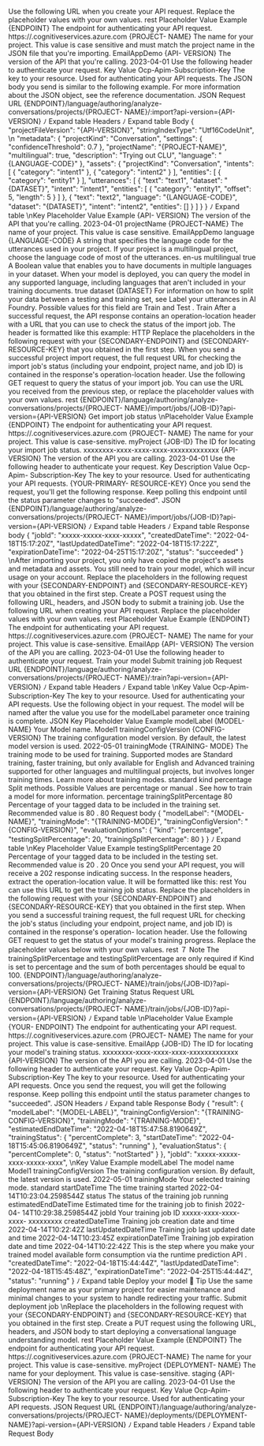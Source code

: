 Use the following URL when you create your API request. Replace the placeholder values with
your own values.
rest
Placeholder
Value
Example
{ENDPOINT}
The endpoint for authenticating your API
request.
https://<your-custom-
subdomain>.cognitiveservices.azure.com
{PROJECT-
NAME}
The name for your project. This value is
case sensitive and must match the
project name in the JSON file that you're
importing.
EmailAppDemo
{API-
VERSION}
The version of the API that you're calling.
2023-04-01
Use the following header to authenticate your request.
Key
Value
Ocp-Apim-Subscription-Key
The key to your resource. Used for authenticating your API requests.
The JSON body you send is similar to the following example. For more information about the
JSON object, see the reference documentation.
JSON
Request URL
{ENDPOINT}/language/authoring/analyze-conversations/projects/{PROJECT-
NAME}/:import?api-version={API-VERSION}
ﾉ
Expand table
Headers
ﾉ
Expand table
Body
{
  "projectFileVersion": "{API-VERSION}",
  "stringIndexType": "Utf16CodeUnit",
\n  "metadata": {
    "projectKind": "Conversation",
    "settings": {
      "confidenceThreshold": 0.7
    },
    "projectName": "{PROJECT-NAME}",
    "multilingual": true,
    "description": "Trying out CLU",
    "language": "{LANGUAGE-CODE}"
  },
  "assets": {
    "projectKind": "Conversation",
    "intents": [
      {
        "category": "intent1"
      },
      {
        "category": "intent2"
      }
    ],
    "entities": [
      {
        "category": "entity1"
      }
    ],
    "utterances": [
      {
        "text": "text1",
        "dataset": "{DATASET}",
        "intent": "intent1",
        "entities": [
          {
            "category": "entity1",
            "offset": 5,
            "length": 5
          }
        ]
      },
      {
        "text": "text2",
        "language": "{LANGUAGE-CODE}",
        "dataset": "{DATASET}",
        "intent": "intent2",
        "entities": []
      }
    ]
  }
}
ﾉ
Expand table
\nKey
Placeholder
Value
Example
{API-
VERSION}
The version of
the API that
you're calling.
2023-04-01
projectName
{PROJECT-NAME}
The name of your project. This value is case sensitive.
EmailAppDemo
language
{LANGUAGE-CODE}
A string that specifies the language code for the
utterances used in your project. If your project is a
multilingual project, choose the language code of
most of the utterances.
en-us
multilingual
true
A Boolean value that enables you to have documents
in multiple languages in your dataset. When your
model is deployed, you can query the model in any
supported language, including languages that aren't
included in your training documents.
true
dataset
{DATASET}
For information on how to split your data between a
testing and training set, see Label your utterances in
AI Foundry. Possible values for this field are Train
and Test .
Train
After a successful request, the API response contains an operation-location  header with a URL
that you can use to check the status of the import job. The header is formatted like this
example:
HTTP
Replace the placeholders in the following request with your {SECONDARY-ENDPOINT}  and
{SECONDARY-RESOURCE-KEY}  that you obtained in the first step.
When you send a successful project import request, the full request URL for checking the
import job's status (including your endpoint, project name, and job ID) is contained in the
response's operation-location  header.
Use the following GET request to query the status of your import job. You can use the URL you
received from the previous step, or replace the placeholder values with your own values.
rest
{ENDPOINT}/language/authoring/analyze-conversations/projects/{PROJECT-
NAME}/import/jobs/{JOB-ID}?api-version={API-VERSION}
Get import job status
\nPlaceholder
Value
Example
{ENDPOINT}
The endpoint for authenticating
your API request.
https://<your-custom-
subdomain>.cognitiveservices.azure.com
{PROJECT-
NAME}
The name for your project. This
value is case-sensitive.
myProject
{JOB-ID}
The ID for locating your import
job status.
xxxxxxxx-xxxx-xxxx-xxxx-xxxxxxxxxxxxx
{API-
VERSION}
The version of the API you are
calling.
2023-04-01
Use the following header to authenticate your request.
Key
Description
Value
Ocp-Apim-
Subscription-Key
The key to your resource. Used for authenticating
your API requests.
{YOUR-PRIMARY-
RESOURCE-KEY}
Once you send the request, you'll get the following response. Keep polling this endpoint until
the status parameter changes to "succeeded".
JSON
{ENDPOINT}/language/authoring/analyze-conversations/projects/{PROJECT-
NAME}/import/jobs/{JOB-ID}?api-version={API-VERSION}
ﾉ
Expand table
Headers
ﾉ
Expand table
Response body
{
  "jobId": "xxxxx-xxxxx-xxxx-xxxxx",
  "createdDateTime": "2022-04-18T15:17:20Z",
  "lastUpdatedDateTime": "2022-04-18T15:17:22Z",
  "expirationDateTime": "2022-04-25T15:17:20Z",
  "status": "succeeded"
}
\nAfter importing your project, you only have copied the project's assets and metadata and
assets. You still need to train your model, which will incur usage on your account.
Replace the placeholders in the following request with your {SECONDARY-ENDPOINT}  and
{SECONDARY-RESOURCE-KEY}  that you obtained in the first step.
Create a POST request using the following URL, headers, and JSON body to submit a training
job.
Use the following URL when creating your API request. Replace the placeholder values with
your own values.
rest
Placeholder
Value
Example
{ENDPOINT}
The endpoint for authenticating
your API request.
https://<your-custom-
subdomain>.cognitiveservices.azure.com
{PROJECT-
NAME}
The name for your project. This
value is case-sensitive.
EmailApp
{API-
VERSION}
The version of the API you are
calling.
2023-04-01
Use the following header to authenticate your request.
Train your model
Submit training job
Request URL
{ENDPOINT}/language/authoring/analyze-conversations/projects/{PROJECT-
NAME}/:train?api-version={API-VERSION}
ﾉ
Expand table
Headers
ﾉ
Expand table
\nKey
Value
Ocp-Apim-Subscription-Key
The key to your resource. Used for authenticating your API requests.
Use the following object in your request. The model will be named after the value you use for
the modelLabel  parameter once training is complete.
JSON
Key
Placeholder
Value
Example
modelLabel
{MODEL-
NAME}
Your Model name.
Model1
trainingConfigVersion
{CONFIG-
VERSION}
The training configuration model version. By
default, the latest model version is used.
2022-05-01
trainingMode
{TRAINING-
MODE}
The training mode to be used for training.
Supported modes are Standard training, faster
training, but only available for English and
Advanced training supported for other
languages and multilingual projects, but
involves longer training times. Learn more about
training modes.
standard
kind
percentage
Split methods. Possible Values are percentage
or manual . See how to train a model for more
information.
percentage
trainingSplitPercentage
80
Percentage of your tagged data to be included
in the training set. Recommended value is 80 .
80
Request body
{
  "modelLabel": "{MODEL-NAME}",
  "trainingMode": "{TRAINING-MODE}",
  "trainingConfigVersion": "{CONFIG-VERSION}",
  "evaluationOptions": {
    "kind": "percentage",
    "testingSplitPercentage": 20,
    "trainingSplitPercentage": 80
  }
}
ﾉ
Expand table
\nKey
Placeholder
Value
Example
testingSplitPercentage
20
Percentage of your tagged data to be included
in the testing set. Recommended value is 20 .
20
Once you send your API request, you will receive a 202  response indicating success. In the
response headers, extract the operation-location  value. It will be formatted like this:
rest
You can use this URL to get the training job status.
Replace the placeholders in the following request with your {SECONDARY-ENDPOINT}  and
{SECONDARY-RESOURCE-KEY}  that you obtained in the first step.
When you send a successful training request, the full request URL for checking the job's status
(including your endpoint, project name, and job ID) is contained in the response's operation-
location  header.
Use the following GET request to get the status of your model's training progress. Replace the
placeholder values below with your own values.
rest
７ Note
The trainingSplitPercentage  and testingSplitPercentage  are only required if Kind  is set
to percentage  and the sum of both percentages should be equal to 100.
{ENDPOINT}/language/authoring/analyze-conversations/projects/{PROJECT-
NAME}/train/jobs/{JOB-ID}?api-version={API-VERSION}
Get Training Status
Request URL
{ENDPOINT}/language/authoring/analyze-conversations/projects/{PROJECT-
NAME}/train/jobs/{JOB-ID}?api-version={API-VERSION}
ﾉ
Expand table
\nPlaceholder
Value
Example
{YOUR-
ENDPOINT}
The endpoint for authenticating
your API request.
https://<your-custom-
subdomain>.cognitiveservices.azure.com
{PROJECT-
NAME}
The name for your project. This
value is case-sensitive.
EmailApp
{JOB-ID}
The ID for locating your model's
training status.
xxxxxxxx-xxxx-xxxx-xxxx-xxxxxxxxxxxxx
{API-VERSION}
The version of the API you are
calling.
2023-04-01
Use the following header to authenticate your request.
Key
Value
Ocp-Apim-Subscription-Key
The key to your resource. Used for authenticating your API requests.
Once you send the request, you will get the following response. Keep polling this endpoint
until the status parameter changes to "succeeded".
JSON
Headers
ﾉ
Expand table
Response Body
{
  "result": {
    "modelLabel": "{MODEL-LABEL}",
    "trainingConfigVersion": "{TRAINING-CONFIG-VERSION}",
    "trainingMode": "{TRAINING-MODE}",
    "estimatedEndDateTime": "2022-04-18T15:47:58.8190649Z",
    "trainingStatus": {
      "percentComplete": 3,
      "startDateTime": "2022-04-18T15:45:06.8190649Z",
      "status": "running"
    },
    "evaluationStatus": {
      "percentComplete": 0,
      "status": "notStarted"
    }
  },
  "jobId": "xxxxx-xxxxx-xxxx-xxxxx-xxxx",
\nKey
Value
Example
modelLabel
The model name
Model1
trainingConfigVersion
The training configuration version. By default, the
latest version is used.
2022-05-01
trainingMode
Your selected training mode.
standard
startDateTime
The time training started
2022-04-
14T10:23:04.2598544Z
status
The status of the training job
running
estimatedEndDateTime
Estimated time for the training job to finish
2022-04-
14T10:29:38.2598544Z
jobId
Your training job ID
xxxxx-xxxx-xxxx-xxxx-
xxxxxxxxx
createdDateTime
Training job creation date and time
2022-04-14T10:22:42Z
lastUpdatedDateTime
Training job last updated date and time
2022-04-14T10:23:45Z
expirationDateTime
Training job expiration date and time
2022-04-14T10:22:42Z
This is the step where you make your trained model available form consumption via the
runtime prediction API
.
  "createdDateTime": "2022-04-18T15:44:44Z",
  "lastUpdatedDateTime": "2022-04-18T15:45:48Z",
  "expirationDateTime": "2022-04-25T15:44:44Z",
  "status": "running"
}
ﾉ
Expand table
Deploy your model
 Tip
Use the same deployment name as your primary project for easier maintenance and
minimal changes to your system to handle redirecting your traffic.
Submit deployment job
\nReplace the placeholders in the following request with your {SECONDARY-ENDPOINT}  and
{SECONDARY-RESOURCE-KEY}  that you obtained in the first step.
Create a PUT request using the following URL, headers, and JSON body to start deploying a
conversational language understanding model.
rest
Placeholder
Value
Example
{ENDPOINT}
The endpoint for authenticating
your API request.
https://<your-custom-
subdomain>.cognitiveservices.azure.com
{PROJECT-NAME}
The name for your project. This
value is case-sensitive.
myProject
{DEPLOYMENT-
NAME}
The name for your deployment.
This value is case-sensitive.
staging
{API-VERSION}
The version of the API you are
calling.
2023-04-01
Use the following header to authenticate your request.
Key
Value
Ocp-Apim-Subscription-Key
The key to your resource. Used for authenticating your API requests.
JSON
Request URL
{ENDPOINT}/language/authoring/analyze-conversations/projects/{PROJECT-
NAME}/deployments/{DEPLOYMENT-NAME}?api-version={API-VERSION}
ﾉ
Expand table
Headers
ﾉ
Expand table
Request Body